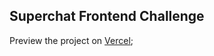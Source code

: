 ## Superchat Frontend Challenge

Preview the project on [Vercel](https://superchat-frontend-challenge-lovat.vercel.app/);
